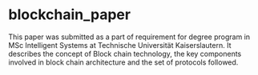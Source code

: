 # blockchain_paper
This paper was submitted as a part of requirement for degree program in MSc Intelligent Systems at Technische Universität Kaiserslautern.
It describes the concept of Block chain technology, the key components involved in block chain architecture and the set of protocols followed.
